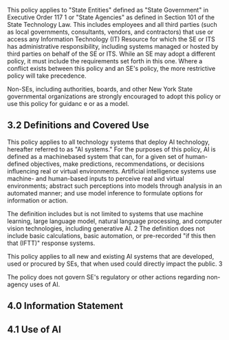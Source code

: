 This policy applies to "State Entities" defined as "State Government" in Executive Order 117 1 or "State Agencies" as defined in Section 101 of the State Technology Law. This includes employees and all third parties (such as local governments, consultants, vendors, and contractors) that use or access any Information Technology (IT) Resource for which the SE or ITS has administrative responsibility, including systems managed or hosted by third parties on behalf of the SE or ITS. While an SE may adopt a different policy, it must include the requirements set forth in this one. Where a conflict exists between this policy and an SE's policy, the more restrictive policy will take precedence.

Non-SEs, including authorities, boards, and other New York State governmental organizations are strongly encouraged to adopt this policy or use this policy for guidanc e or as a model.

## **3.2 Definitions and Covered Use**

This policy applies to all technology systems that deploy AI technology, hereafter referred to as "AI systems." For the purposes of this policy, AI is defined as a machinebased system that can, for a given set of human-defined objectives, make predictions, recommendations, or decisions influencing real or virtual environments. Artificial intelligence systems use machine- and human-based inputs to perceive real and virtual environments; abstract such perceptions into models through analysis in an automated manner; and use model inference to formulate options for information or action.

The definition includes but is not limited to systems that use machine learning, large language model, natural language processing, and computer vision technologies, including generative AI. 2 The definition does not include basic calculations, basic automation, or pre-recorded "if this then that (IFTT)" response systems.

This policy applies to all new and existing AI systems that are developed, used or procured by SEs, that when used could directly impact the public. 3

The policy does not govern SE's regulatory or other actions regarding non-agency uses of AI.

## **4.0 Information Statement**

## **4.1 Use of AI**